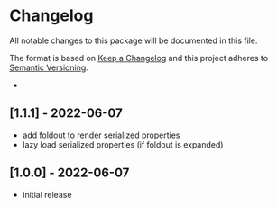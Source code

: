 # Changelog
All notable changes to this package will be documented in this file.

The format is based on [Keep a Changelog](http://keepachangelog.com/en/1.0.0/)
and this project adheres to [Semantic Versioning](http://semver.org/spec/v2.0.0.html).

- 
## [1.1.1] - 2022-06-07
- add foldout to render serialized properties
- lazy load serialized properties (if foldout is expanded)

## [1.0.0] - 2022-06-07
- initial release